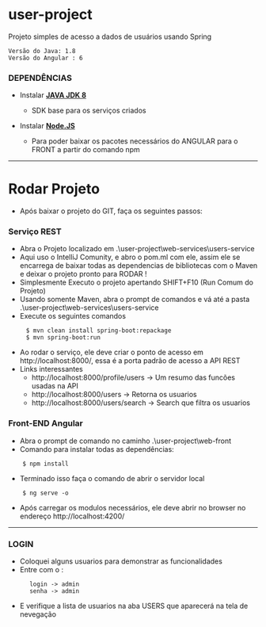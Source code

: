 # user-project #
Projeto simples de acesso a dados de usuários usando Spring


    Versão do Java: 1.8
    Versão do Angular : 6
    
### DEPENDÊNCIAS ###
* Instalar **[JAVA JDK 8](https://www.oracle.com/technetwork/java/javase/downloads/jdk8-downloads-2133151.html)**
  - SDK base para os serviços criados
    
* Instalar **[Node.JS](https://nodejs.org/en/download/current/)** 
  - Para poder baixar os pacotes necessários do ANGULAR para o FRONT a partir do comando npm

_____________________________
# Rodar Projeto
* Após baixar o projeto do GIT, faça os seguintes passos:

### Serviço REST ###
  - Abra o Projeto localizado em .\user-project\web-services\users-service
  - Aqui uso o IntelliJ Comunity, e abro o pom.ml com ele, assim ele se encarrega de baixar todas as dependencias de bibliotecas com o Maven e deixar o projeto pronto para RODAR !
   - Simplesmente Executo o projeto apertando SHIFT+F10 (Run Comum do Projeto)
   - Usando somente Maven, abra o prompt de comandos e vá até a pasta .\user-project\web-services\users-service 
   - Execute os seguintes comandos
```     
     $ mvn clean install spring-boot:repackage
     $ mvn spring-boot:run
```  

   - Ao rodar o serviço, ele deve criar o ponto de acesso em http://localhost:8000/, essa é a porta padrão de acesso a API REST
   - Links interessantes
     * http://localhost:8000/profile/users -> Um resumo das funcões usadas na API
     * http://localhost:8000/users -> Retorna os usuarios 
     * http://localhost:8000/users/search -> Search que filtra os usuarios
   
### Front-END Angular ###
  - Abra o prompt de comando no caminho .\user-project\web-front
  - Comando para instalar todas as dependências:
```  
    $ npm install
```  
  - Terminado isso faça o comando de abrir o servidor local
```  
    $ ng serve -o
```  
  - Após carregar os modulos necessários, ele deve abrir no browser no endereço http://localhost:4200/

__________________________________________________________
### LOGIN ###
  - Coloquei alguns usuarios para demonstrar as funcionalidades
  - Entre com o :
```  
      login -> admin
      senha -> admin
```  
  - E verifique a lista de usuarios na aba USERS que aparecerá na tela de nevegação
